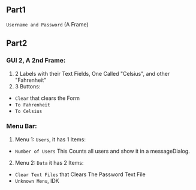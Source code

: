 ## Part1
`Username and Password` (A Frame)
##  Part2
### GUI 2, A 2nd Frame:
1. 2 Labels with their Text Fields, One Called "Celsius", and other "Fahrenheit"
2. 3 Buttons:
- `Clear` that clears the Form
- `To Fahrenheit`
- `To Celsius`

### Menu Bar:
1. Menu 1: `Users`, it has 1 Items:
- `Number of Users` This Counts all users and show it in a messageDialog.
2. Menu 2: `Data` it has 2 Items:
- `Clear Text Files` that Clears The Password Text File
- `Unknown Menu`, IDK